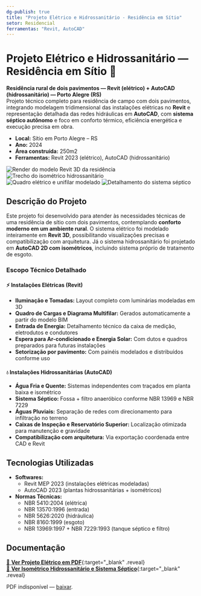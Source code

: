 ```yaml
---
dg-publish: true
title: "Projeto Elétrico e Hidrossanitário - Residência em Sítio"
setor: Residencial
ferramentas: "Revit, AutoCAD"
---
```


# Projeto Elétrico e Hidrossanitário — Residência em Sítio 🏡

**Residência rural de dois pavimentos — Revit (elétrico) + AutoCAD (hidrossanitário) — Porto Alegre (RS)**  
Projeto técnico completo para residência de campo com dois pavimentos, integrando modelagem tridimensional das instalações elétricas no **Revit** e representação detalhada das redes hidráulicas em **AutoCAD**, com **sistema séptico autônomo** e foco em conforto térmico, eficiência energética e execução precisa em obra.

- **Local:** Sítio em Porto Alegre – RS  
- **Ano:** 2024  
- **Área construída:** 250m2
- **Ferramentas:** Revit  2023 (elétrico), AutoCAD  (hidrossanitário)

<div class="project-gallery reveal">
  <img src="/assets/imagens/sitio-2024/capa_thumb.jpg" alt="Render do modelo Revit 3D da residência" class="gallery-thumb" loading="lazy">
  <img src="/assets/imagens/sitio-2024/hidro_thumb.jpg" alt="Trecho do isométrico hidrossanitário" class="gallery-thumb" loading="lazy">
  <img src="/assets/imagens/sitio-2024/eletrico_thumb.jpg" alt="Quadro elétrico e unifilar modelado" class="gallery-thumb" loading="lazy">
  <img src="/assets/imagens/sitio-2024/fossa_thumb.jpg" alt="Detalhamento do sistema séptico" class="gallery-thumb" loading="lazy">
</div>

## Descrição do Projeto

Este projeto foi desenvolvido para atender às necessidades técnicas de uma residência de sítio com dois pavimentos, contemplando **conforto moderno em um ambiente rural**. O sistema elétrico foi modelado inteiramente em **Revit 3D**, possibilitando visualizações precisas e compatibilização com arquitetura. Já o sistema hidrossanitário foi projetado em **AutoCAD 2D com isométricos**, incluindo sistema próprio de tratamento de esgoto.

### Escopo Técnico Detalhado

#### ⚡ Instalações Elétricas (Revit)
- **Iluminação e Tomadas:** Layout completo com luminárias modeladas em 3D
- **Quadro de Cargas e Diagrama Multifilar:** Gerados automaticamente a partir do modelo BIM
- **Entrada de Energia:** Detalhamento técnico da caixa de medição, eletrodutos e condutores
- **Espera para Ar-condicionado e Energia Solar:** Com dutos e quadros preparados para futuras instalações
- **Setorização por pavimento:** Com painéis modelados e distribuídos conforme uso

#### 💧 Instalações Hidrossanitárias (AutoCAD)
- **Água Fria e Quente:** Sistemas independentes com traçados em planta baixa e isométrico
- **Sistema Séptico:** Fossa + filtro anaeróbico conforme NBR 13969 e NBR 7229
- **Águas Pluviais:** Separação de redes com direcionamento para infiltração no terreno
- **Caixas de Inspeção e Reservatório Superior:** Localização otimizada para manutenção e gravidade
- **Compatibilização com arquitetura:** Via exportação coordenada entre CAD e Revit

## Tecnologias Utilizadas

- **Softwares:**  
  - Revit MEP 2023 (instalações elétricas modeladas)  
  - AutoCAD 2023 (plantas hidrossanitárias + isométricos)  
- **Normas Técnicas:**  
  - NBR 5410:2004 (elétrica)  
  - NBR 13570:1996 (entrada)  
  - NBR 5626:2020 (hidráulica)  
  - NBR 8160:1999 (esgoto)  
  - NBR 13969:1997 + NBR 7229:1993 (tanque séptico e filtro)  

## Documentação

[📄 **Ver Projeto Elétrico em PDF**](/assets/pdfs/sitio_2024_eletrico.pdf){:target="_blank" .reveal}  
[📄 **Ver Isométrico Hidrossanitário e Sistema Séptico**](/assets/pdfs/sitio_2024_hidrosanitario.pdf){:target="_blank" .reveal}

<div class="pdf-container reveal">
  <object data="/assets/pdfs/sitio_2024_hidrosanitario.pdf#toolbar=0"
          type="application/pdf" width="100%" height="500">
    <p>PDF indisponível — <a href="/assets/pdfs/sitio_2024_hidrosanitario.pdf" target="_blank">baixar</a>.</p>
  </object>
</div>
